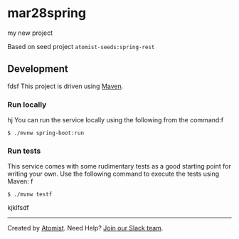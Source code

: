 # mar28spring
my new project

Based on seed project `atomist-seeds:spring-rest`

## Development
fdsf
This project is driven using [Maven][mvn].

[mvn]: https://maven.apache.org/ (Maven)

### Run locally
hj
You can run the service locally using the following from the command:f

```
$ ./mvnw spring-boot:run
```

### Run tests

This service comes with some rudimentary tests as a good starting
point for writing your own.  Use the following command to execute the
tests using Maven:
f
```
$ ./mvnw testf
```

kjklfsdf

---

Created by [Atomist][atomist].
Need Help?  [Join our Slack team][slack].

[atomist]: https://www.atomist.com/ (Atomist - How Teams Deliver Software)
[slack]: https://join.atomist.com/ (Atomist Community Slack Workspace)
